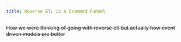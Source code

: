 ```yaml
---
title: Reverse ETL is a Crammed Funnel
---
```


~~How we were thinking of going with reverse etl but actually how event driven models are better~~
